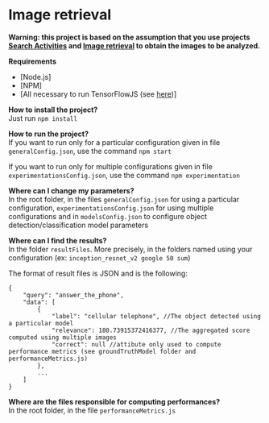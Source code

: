 # Image retrieval


**Warning: this project is based on the assumption that you use projects [Search Activities](https://github.com/CharlesCousyn/search_activities) and [Image retrieval](https://github.com/CharlesCousyn/image_retrieval) to obtain the images to be analyzed.**


**Requirements** <br/>
- [Node.js]
- [NPM]
- [All necessary to run TensorFlowJS (see [here](https://github.com/tensorflow/tfjs/blob/master/tfjs-node/README.md))]

**How to install the project?** <br/>
Just run ```npm install```

**How to run the project?** <br/>
If you want to run only for a particular configuration given in file ``generalConfig.json``, use the command ```npm start```

If you want to run only for multiple configurations given in file ``experimentationsConfig.json``, use the command ```npm experimentation```

**Where can I change my parameters?** <br/>
In the root folder, in the files ```generalConfig.json``` for using a particular configuration, ``experimentationsConfig.json`` for using multiple configurations and in ``modelsConfig.json`` to configure object detection/classification model parameters

**Where can I find the results?** <br/>
In the folder ``resultFiles``. More precisely, in the folders named using your configuration (ex: ``inception_resnet_v2 google 50 sum``)

The format of result files is JSON and is the following:
```
{
    "query": "answer_the_phone",
    "data": [
        {
            "label": "cellular telephone", //The object detected using a particular model
            "relevance": 180.73915372416377, //The aggregated score computed using multiple images
            "correct": null //attibute only used to compute performance metrics (see groundTruthModel folder and performanceMetrics.js)
        },
        ...
    ]
}
```


**Where are the files responsible for computing performances?** <br/>
In the root folder, in the file ``performanceMetrics.js``